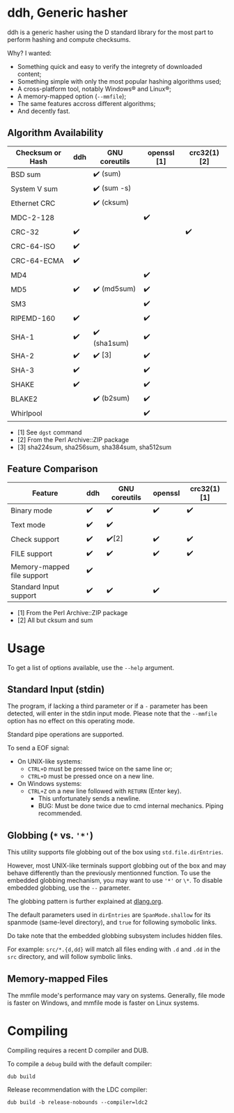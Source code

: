 # ddh, Generic hasher

ddh is a generic hasher using the D standard library for the most part to
perform hashing and compute checksums.

Why? I wanted:
- Something quick and easy to verify the integrety of downloaded content;
- Something simple with only the most popular hashing algorithms used;
- A cross-platform tool, notably Windows®️ and Linux®️;
- A memory-mapped option (`--mmfile`);
- The same features accross different algorithms;
- And decently fast.

## Algorithm Availability

| Checksum or Hash | ddh | GNU coreutils | openssl [1] | crc32(1) [2] |
|---|---|---|---|---|
| BSD sum | | ✔️ (sum) | | |
| System V sum | | ✔️ (sum -s) | | |
| Ethernet CRC | | ✔️ (cksum) | | |
| MDC-2-128 | | | ✔️ | |
| CRC-32 | ✔️ | | | ✔️ |
| CRC-64-ISO | ✔️ | | |
| CRC-64-ECMA | ✔️ | | |
| MD4 | | | ✔️ | |
| MD5 | ✔️ | ✔️ (md5sum) | ✔️ | |
| SM3 | | | ✔️ | |
| RIPEMD-160 | ✔️ | | ✔️ | |
| SHA-1 | ✔️ | ✔️ (sha1sum) | ✔️ | |
| SHA-2 | ✔️ | ✔️ [3] | ✔️ | |
| SHA-3 | ✔️ | | ✔️ | |
| SHAKE | ✔️ | | ✔️ | |
| BLAKE2 | | ✔️ (b2sum) | ✔️ | |
| Whirlpool | | | ✔️ | |

- [1] See `dgst` command
- [2] From the Perl Archive::ZIP package
- [3] sha224sum, sha256sum, sha384sum, sha512sum

## Feature Comparison

| Feature | ddh | GNU coreutils | openssl | crc32(1) [1] |
|---|---|---|---|---|
| Binary mode | ✔️ | ✔️ | ✔️ | ✔️ |
| Text mode | ✔️ | ✔️ | | |
| Check support | ✔️ | ✔️[2] | ✔️ | ✔️ |
| FILE support | ✔️ | ✔️ | ✔️ | ✔️ |
| Memory-mapped file support | ✔️ | | | |
| Standard Input support | ✔️ | ✔️ | ✔️ | |

- [1] From the Perl Archive::ZIP package
- [2] All but cksum and sum

# Usage

To get a list of options available, use the `--help` argument.

## Standard Input (stdin)

The program, if lacking a third parameter or if a `-` parameter has been
detected, will enter in the stdin input mode. Please note that the `--mmfile`
option has no effect on this operating mode.

Standard pipe operations are supported.

To send a EOF signal:
- On UNIX-like systems:
  - `CTRL+D` must be pressed twice on the same line or;
  - `CTRL+D` must be pressed once on a new line.
- On Windows systems:
  - `CTRL+Z` on a new line followed with `RETURN` (Enter key).
    - This unfortunately sends a newline.
    - BUG: Must be done twice due to cmd internal mechanics. Piping recommended.

## Globbing (`*` vs. `'*'`)

This utility supports file globbing out of the box using `std.file.dirEntries`.

However, most UNIX-like terminals support globbing out of the box and may
behave differently than the previously mentionned function. To use the embedded
globbing mechanism, you may want to use `'*'` or `\*`. To disable embedded
globbing, use the `--` parameter.

The globbing pattern is further explained at
[dlang.org](https://dlang.org/phobos/std_path.html#.globMatch).

The default parameters used in `dirEntries` are `SpanMode.shallow` for its
spanmode (same-level directory), and `true` for following symobolic links.

Do take note that the embedded globbing subsystem includes hidden files.

For example: `src/*.{d,dd}` will match all files ending with `.d`
and `.dd` in the `src` directory, and will follow symbolic links.

## Memory-mapped Files

The mmfile mode's performance may vary on systems. Generally, file mode is
faster on Windows, and mmfile mode is faster on Linux systems.

# Compiling

Compiling requires a recent D compiler and DUB.

To compile a `debug` build with the default compiler:
```
dub build
```

Release recommendation with the LDC compiler:
```
dub build -b release-nobounds --compiler=ldc2
```